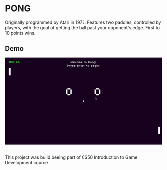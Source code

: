 # PONG
 Originally programmed by Atari in 1972. Features two paddles, controlled by players, with the goal of getting the ball past your opponent's edge. First to 10 points wins. 

 ## Demo

 !['demo'](demo.gif)

 ------------------------------------

 This project was build beeing part of CS50 Introduction to Game Development cource 